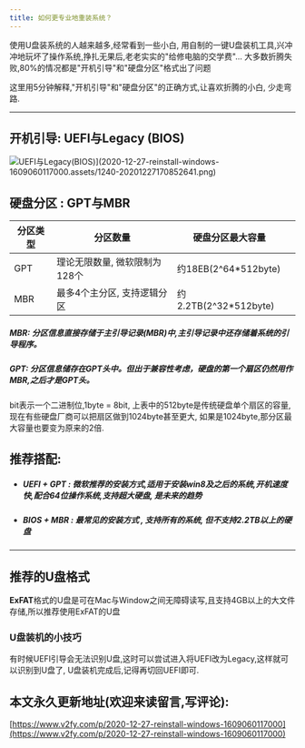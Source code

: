 ```yaml
---
title: 如何更专业地重装系统？
---
```




使用U盘装系统的人越来越多,经常看到一些小白, 用自制的一键U盘装机工具,兴冲冲地玩坏了操作系统,挣扎无果后,老老实实的"给修电脑的交学费"...
大多数折腾失败,80%的情况都是"开机引导"和"硬盘分区"格式出了问题

这里用5分钟解释,"开机引导"和"硬盘分区"的正确方式,让喜欢折腾的小白, 少走弯路.

---

## 开机引导: UEFI与Legacy (BIOS)

![UEFI与Legacy(BIOS)](https://www.v2fy.com/asset/0i/jikemiji/jikemiji-md/BIOS)](2020-12-27-reinstall-windows-1609060117000.assets/1240-20201227170852641.png)

## 硬盘分区 :  GPT与MBR

| 分区类型 | 分区数量                      | 硬盘分区最大容量      |      |
| -------- | ----------------------------- | --------------------- | ---- |
| GPT      | 理论无限数量, 微软限制为128个 | 约18EB(2^64*512byte)  |      |
| MBR      | 最多4个主分区, 支持逻辑分区   | 约2.2TB(2^32*512byte) |      |

 ##### MBR: 分区信息直接存储于主引导记录(MBR)中,主引导记录中还存储着系统的引导程序。

##### GPT: 分区信息储存在GPT头中。但出于兼容性考虑，硬盘的第一个扇区仍然用作MBR,之后才是GPT头。

bit表示一个二进制位,1byte = 8bit, 上表中的512byte是传统硬盘单个扇区的容量,现在有些硬盘厂商可以把扇区做到1024byte甚至更大, 如果是1024byte,那分区最大容量也要变为原来的2倍.

## 推荐搭配:

- ##### UEFI + GPT : 微软推荐的安装方式,适用于安装win8及之后的系统,开机速度快,配合64位操作系统,支持超大硬盘, 是未来的趋势

- ##### BIOS + MBR : 最常见的安装方式 , 支持所有的系统, 但不支持2.2TB以上的硬盘

---

## 推荐的U盘格式
**ExFAT**格式的U盘是可在Mac与Window之间无障碍读写,且支持4GB以上的大文件存储,所以推荐使用ExFAT的U盘

### U盘装机的小技巧
有时候UEFI引导会无法识别U盘,这时可以尝试进入将UEFI改为Legacy,这样就可以识别到U盘了, U盘装机完成后,记得再切回UEFI即可.



## 本文永久更新地址(欢迎来读留言,写评论):

[https://www.v2fy.com/p/2020-12-27-reinstall-windows-1609060117000](https://www.v2fy.com/p/2020-12-27-reinstall-windows-1609060117000)
